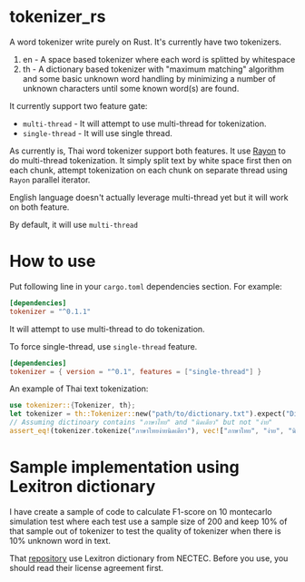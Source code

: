 # tokenizer_rs
A word tokenizer write purely on Rust.
It's currently have two tokenizers.
1. en - A space based tokenizer where each word is splitted by whitespace
1. th - A dictionary based tokenizer with "maximum matching" algorithm and some basic unknown word handling by minimizing a number of unknown characters until some known word(s) are found. 

It currently support two feature gate:
- `multi-thread` - It will attempt to use multi-thread for tokenization.
- `single-thread` - It will use single thread.

As currently is, Thai word tokenizer support both features. It use [Rayon](https://crates.io/crates/rayon) to do multi-thread tokenization. It simply split text by white space first then on each chunk, attempt tokenization on each chunk on separate thread using `Rayon` parallel iterator.

English language doesn't actually leverage multi-thread yet but it will work on both feature.

By default, it will use `multi-thread`

# How to use
Put following line in your `cargo.toml` dependencies section.
For example:
```toml
[dependencies]
tokenizer = "^0.1.1"
```
It will attempt to use multi-thread to do tokenization.

To force single-thread, use `single-thread` feature.
```toml
[dependencies]
tokenizer = { version = "^0.1", features = ["single-thread"] }
```

An example of Thai text tokenization:
```rust
use tokenizer::{Tokenizer, th};
let tokenizer = th::Tokenizer::new("path/to/dictionary.txt").expect("Dictionary file not found");
// Assuming dictinoary contains "ภาษาไทย" and "นิดเดียว" but not "ง่าย"
assert_eq!(tokenizer.tokenize("ภาษาไทยง่ายนิดเดียว"), vec!["ภาษาไทย", "ง่าย", "นิดเดียว"]);
```

# Sample implementation using Lexitron dictionary
I have create a sample of code to calculate F1-score on 10 montecarlo simulation test where each test use a sample size of 200 and keep 10% of that sample out of tokenizer to test the quality of tokenizer when there is 10% unknown word in text.

That [repository](https://github.com/NattapongSiri/tokenizer_demo) use Lexitron dictionary from NECTEC.
Before you use, you should read their license agreement first.
